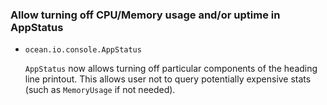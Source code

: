 ### Allow turning off CPU/Memory usage and/or uptime in AppStatus

* `ocean.io.console.AppStatus`

  `AppStatus` now allows turning off particular components of the heading
  line printout. This allows user not to query potentially expensive stats
  (such as `MemoryUsage` if not needed).
